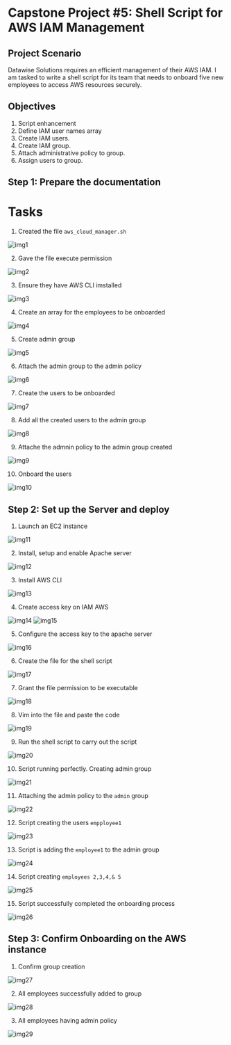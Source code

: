# Capstone Project #5: Shell Script for AWS IAM Management

## Project Scenario
Datawise Solutions requires an efficient management of their AWS IAM. I am tasked to write a shell script for its team that needs to onboard five new employees to access AWS resources securely. 

## Objectives
1. Script enhancement
2. Define IAM user names array
3. Create IAM users.
4. Create IAM group.
5. Attach administrative policy to group.
6. Assign users to group.

## Step 1: Prepare the documentation

# Tasks

1. Created the file `aws_cloud_manager.sh`

![img1](./img/1.touch.png)

2. Gave the file execute permission

![img2](./img/2.modify-for-permission.png)

3. Ensure they have AWS CLI imstalled 

![img3](./img/3.ensuring-aws-installed.png)

4. Create an array for the employees to be onboarded

![img4](./img/4.array-for-employees.png)

5. Create admin group 

![img5](./img/5.create-admin-group.png)

6. Attach the admin group to the admin policy 

![img6](./img/6.attach-admin-polic.png)

7. Create the users to be onboarded

![img7](./img/7.create-user.png)

8. Add all the created users to the admin group

![img8](./img/8.add-user-to-admin.png)

9. Attache the admnin policy to the admin group created

![img9](./img/9.admingroup-policy.png)

10. Onboard the users

![img10](./img/10.onboard-users.png)

## Step 2: Set up the Server and deploy

1. Launch an EC2 instance 

![img11](./img/11.instance.png)

2. Install, setup and enable Apache server 

![img12](./img/12.install-apache.png)

3. Install AWS CLI

![img13](./img/13.install-aws-cli.png)

4. Create access key on IAM AWS

![img14](./img/14.create-access-key.png)
![img15](./img/15.accesskey-server.png)

5. Configure the access key to the apache server

![img16](./img/16.aws-configure-server.png)

6. Create the file for the shell script

![img17](./img/17.touch-server.png)

7. Grant the file permission to be executable 

![img18](./img/18.server-permission.png)

8. Vim into the file and paste the code 

![img19](./img/19.paste-code.png)

9. Run the shell script to carry out the script

![img20](./img/20.run-shell.png)

10. Script running perfectly. Creating admin group

![img21](./img/21.shell-creating-group-admin.png)

11. Attaching the admin policy to the `admin` group

![img22](./img/22.attach-admin-policy-group.png)

12. Script creating the users `empployee1`

![img23](./img/23.creating-user.png)

13. Script is adding the `employee1` to the admin group

![img24](./img/24.adding-employee-to-admin.png)

14. Script creating `employees 2,3,4,& 5`

![img25](./img/25.creating-employee-2345.png)

15. Script successfully completed the onboarding process

![img26](./img/26.onboarding-successful.png)

## Step 3: Confirm Onboarding on the AWS instance

1. Confirm group creation 

![img27](./img/27.ec2-group-confirm.png)

2. All employees successfully added to group

![img28](./img/28.all5-employees-in-admingroup.png)

3. All employees having admin policy

![img29](./img/29.employees-with-admin-access.png)